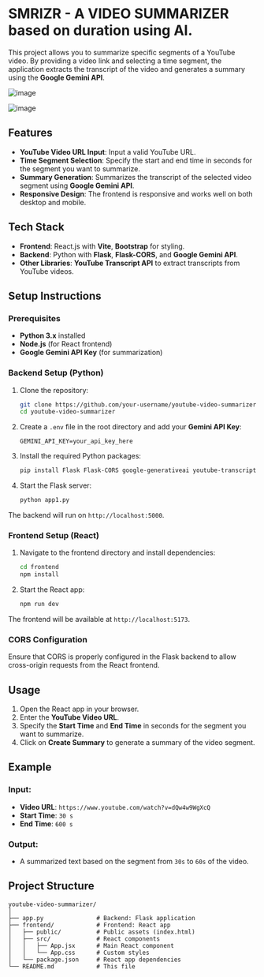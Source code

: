 # SMRIZR - A VIDEO SUMMARIZER based on duration using AI.

This project allows you to summarize specific segments of a YouTube video. By providing a video link and selecting a time segment, the application extracts the transcript of the video and generates a summary using the **Google Gemini API**.

![image](https://github.com/user-attachments/assets/97ef9a6c-560b-4333-8b6f-5051a46d0a8f)

![image](https://github.com/user-attachments/assets/209b08a8-8855-4eb6-8468-31ac3652fb59)

## Features

- **YouTube Video URL Input**: Input a valid YouTube URL.
- **Time Segment Selection**: Specify the start and end time in seconds for the segment you want to summarize.
- **Summary Generation**: Summarizes the transcript of the selected video segment using **Google Gemini API**.
- **Responsive Design**: The frontend is responsive and works well on both desktop and mobile.

## Tech Stack

- **Frontend**: React.js with **Vite**, **Bootstrap** for styling.
- **Backend**: Python with **Flask**, **Flask-CORS**, and **Google Gemini API**.
- **Other Libraries**: **YouTube Transcript API** to extract transcripts from YouTube videos.

## Setup Instructions

### Prerequisites

- **Python 3.x** installed
- **Node.js** (for React frontend)
- **Google Gemini API Key** (for summarization)

### Backend Setup (Python)

1. Clone the repository:
   ```bash
   git clone https://github.com/your-username/youtube-video-summarizer.git
   cd youtube-video-summarizer
   ```

2. Create a `.env` file in the root directory and add your **Gemini API Key**:
   ```plaintext
   GEMINI_API_KEY=your_api_key_here
   ```

3. Install the required Python packages:
   ```bash
   pip install Flask Flask-CORS google-generativeai youtube-transcript-api python-dotenv
   ```

4. Start the Flask server:
   ```bash
   python app1.py
   ```

The backend will run on `http://localhost:5000`.

### Frontend Setup (React)

1. Navigate to the frontend directory and install dependencies:
   ```bash
   cd frontend
   npm install
   ```

2. Start the React app:
   ```bash
   npm run dev
   ```

The frontend will be available at `http://localhost:5173`.

### CORS Configuration

Ensure that CORS is properly configured in the Flask backend to allow cross-origin requests from the React frontend.

## Usage

1. Open the React app in your browser.
2. Enter the **YouTube Video URL**.
3. Specify the **Start Time** and **End Time** in seconds for the segment you want to summarize.
4. Click on **Create Summary** to generate a summary of the video segment.

## Example

### Input:

- **Video URL**: `https://www.youtube.com/watch?v=dQw4w9WgXcQ`
- **Start Time**: `30 s`
- **End Time**: `600 s`

### Output:

- A summarized text based on the segment from `30s` to `60s` of the video.

## Project Structure

```
youtube-video-summarizer/
│
├── app.py               # Backend: Flask application
├── frontend/            # Frontend: React app
│   ├── public/          # Public assets (index.html)
│   ├── src/             # React components
│   │   ├── App.jsx      # Main React component
│   │   └── App.css      # Custom styles
│   └── package.json     # React app dependencies
└── README.md            # This file
```
